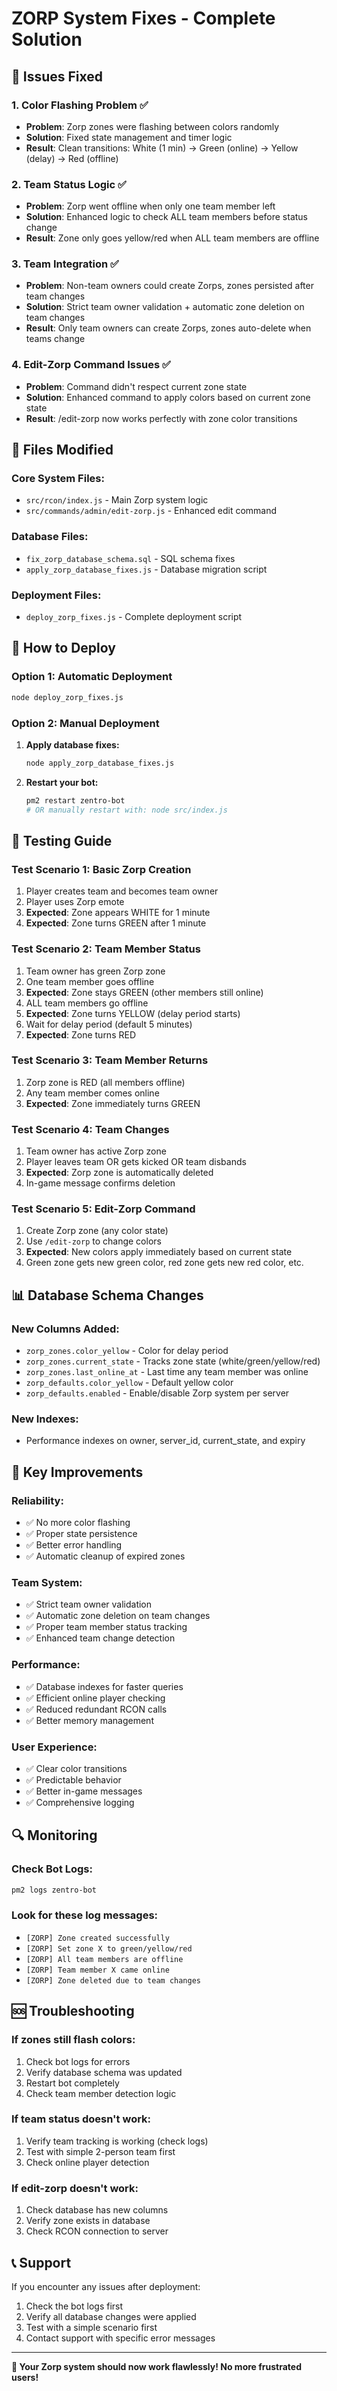 # ZORP System Fixes - Complete Solution

## 🚨 Issues Fixed

### 1. **Color Flashing Problem** ✅
- **Problem**: Zorp zones were flashing between colors randomly
- **Solution**: Fixed state management and timer logic
- **Result**: Clean transitions: White (1 min) → Green (online) → Yellow (delay) → Red (offline)

### 2. **Team Status Logic** ✅
- **Problem**: Zorp went offline when only one team member left
- **Solution**: Enhanced logic to check ALL team members before status change
- **Result**: Zone only goes yellow/red when ALL team members are offline

### 3. **Team Integration** ✅
- **Problem**: Non-team owners could create Zorps, zones persisted after team changes
- **Solution**: Strict team owner validation + automatic zone deletion on team changes
- **Result**: Only team owners can create Zorps, zones auto-delete when teams change

### 4. **Edit-Zorp Command Issues** ✅
- **Problem**: Command didn't respect current zone state
- **Solution**: Enhanced command to apply colors based on current zone state
- **Result**: /edit-zorp now works perfectly with zone color transitions

## 🔧 Files Modified

### Core System Files:
- `src/rcon/index.js` - Main Zorp system logic
- `src/commands/admin/edit-zorp.js` - Enhanced edit command

### Database Files:
- `fix_zorp_database_schema.sql` - SQL schema fixes
- `apply_zorp_database_fixes.js` - Database migration script

### Deployment Files:
- `deploy_zorp_fixes.js` - Complete deployment script

## 🚀 How to Deploy

### Option 1: Automatic Deployment
```bash
node deploy_zorp_fixes.js
```

### Option 2: Manual Deployment
1. **Apply database fixes:**
   ```bash
   node apply_zorp_database_fixes.js
   ```

2. **Restart your bot:**
   ```bash
   pm2 restart zentro-bot
   # OR manually restart with: node src/index.js
   ```

## 🧪 Testing Guide

### Test Scenario 1: Basic Zorp Creation
1. Player creates team and becomes team owner
2. Player uses Zorp emote
3. **Expected**: Zone appears WHITE for 1 minute
4. **Expected**: Zone turns GREEN after 1 minute

### Test Scenario 2: Team Member Status
1. Team owner has green Zorp zone
2. One team member goes offline
3. **Expected**: Zone stays GREEN (other members still online)
4. ALL team members go offline
5. **Expected**: Zone turns YELLOW (delay period starts)
6. Wait for delay period (default 5 minutes)
7. **Expected**: Zone turns RED

### Test Scenario 3: Team Member Returns
1. Zorp zone is RED (all members offline)
2. Any team member comes online
3. **Expected**: Zone immediately turns GREEN

### Test Scenario 4: Team Changes
1. Team owner has active Zorp zone
2. Player leaves team OR gets kicked OR team disbands
3. **Expected**: Zorp zone is automatically deleted
4. In-game message confirms deletion

### Test Scenario 5: Edit-Zorp Command
1. Create Zorp zone (any color state)
2. Use `/edit-zorp` to change colors
3. **Expected**: New colors apply immediately based on current state
4. Green zone gets new green color, red zone gets new red color, etc.

## 📊 Database Schema Changes

### New Columns Added:
- `zorp_zones.color_yellow` - Color for delay period
- `zorp_zones.current_state` - Tracks zone state (white/green/yellow/red)
- `zorp_zones.last_online_at` - Last time any team member was online
- `zorp_defaults.color_yellow` - Default yellow color
- `zorp_defaults.enabled` - Enable/disable Zorp system per server

### New Indexes:
- Performance indexes on owner, server_id, current_state, and expiry

## 🎯 Key Improvements

### Reliability:
- ✅ No more color flashing
- ✅ Proper state persistence
- ✅ Better error handling
- ✅ Automatic cleanup of expired zones

### Team System:
- ✅ Strict team owner validation
- ✅ Automatic zone deletion on team changes
- ✅ Proper team member status tracking
- ✅ Enhanced team change detection

### Performance:
- ✅ Database indexes for faster queries
- ✅ Efficient online player checking
- ✅ Reduced redundant RCON calls
- ✅ Better memory management

### User Experience:
- ✅ Clear color transitions
- ✅ Predictable behavior
- ✅ Better in-game messages
- ✅ Comprehensive logging

## 🔍 Monitoring

### Check Bot Logs:
```bash
pm2 logs zentro-bot
```

### Look for these log messages:
- `[ZORP] Zone created successfully`
- `[ZORP] Set zone X to green/yellow/red`
- `[ZORP] All team members are offline`
- `[ZORP] Team member X came online`
- `[ZORP] Zone deleted due to team changes`

## 🆘 Troubleshooting

### If zones still flash colors:
1. Check bot logs for errors
2. Verify database schema was updated
3. Restart bot completely
4. Check team member detection logic

### If team status doesn't work:
1. Verify team tracking is working (check logs)
2. Test with simple 2-person team first
3. Check online player detection

### If edit-zorp doesn't work:
1. Check database has new columns
2. Verify zone exists in database
3. Check RCON connection to server

## 📞 Support

If you encounter any issues after deployment:
1. Check the bot logs first
2. Verify all database changes were applied
3. Test with a simple scenario first
4. Contact support with specific error messages

---

**🎉 Your Zorp system should now work flawlessly! No more frustrated users!**
